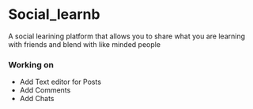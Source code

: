 # Social_learnb
A social learining platform that allows you to share what you are learning with friends and blend with like minded people



### Working on  
- Add Text editor for Posts 
- Add Comments
- Add Chats

